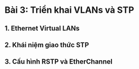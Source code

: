 # Bài 3: Triển khai VLANs và STP

## 1. Ethernet Virtual LANs

## 2. Khái niệm giao thức STP

## 3. Cấu hình RSTP và EtherChannel

## 
